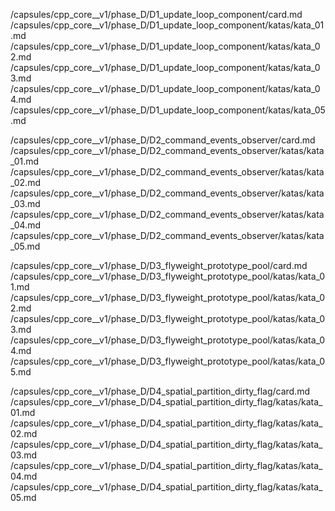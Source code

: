 /capsules/cpp_core__v1/phase_D/D1_update_loop_component/card.md
/capsules/cpp_core__v1/phase_D/D1_update_loop_component/katas/kata_01.md
/capsules/cpp_core__v1/phase_D/D1_update_loop_component/katas/kata_02.md
/capsules/cpp_core__v1/phase_D/D1_update_loop_component/katas/kata_03.md
/capsules/cpp_core__v1/phase_D/D1_update_loop_component/katas/kata_04.md
/capsules/cpp_core__v1/phase_D/D1_update_loop_component/katas/kata_05.md

/capsules/cpp_core__v1/phase_D/D2_command_events_observer/card.md
/capsules/cpp_core__v1/phase_D/D2_command_events_observer/katas/kata_01.md
/capsules/cpp_core__v1/phase_D/D2_command_events_observer/katas/kata_02.md
/capsules/cpp_core__v1/phase_D/D2_command_events_observer/katas/kata_03.md
/capsules/cpp_core__v1/phase_D/D2_command_events_observer/katas/kata_04.md
/capsules/cpp_core__v1/phase_D/D2_command_events_observer/katas/kata_05.md

/capsules/cpp_core__v1/phase_D/D3_flyweight_prototype_pool/card.md
/capsules/cpp_core__v1/phase_D/D3_flyweight_prototype_pool/katas/kata_01.md
/capsules/cpp_core__v1/phase_D/D3_flyweight_prototype_pool/katas/kata_02.md
/capsules/cpp_core__v1/phase_D/D3_flyweight_prototype_pool/katas/kata_03.md
/capsules/cpp_core__v1/phase_D/D3_flyweight_prototype_pool/katas/kata_04.md
/capsules/cpp_core__v1/phase_D/D3_flyweight_prototype_pool/katas/kata_05.md

/capsules/cpp_core__v1/phase_D/D4_spatial_partition_dirty_flag/card.md
/capsules/cpp_core__v1/phase_D/D4_spatial_partition_dirty_flag/katas/kata_01.md
/capsules/cpp_core__v1/phase_D/D4_spatial_partition_dirty_flag/katas/kata_02.md
/capsules/cpp_core__v1/phase_D/D4_spatial_partition_dirty_flag/katas/kata_03.md
/capsules/cpp_core__v1/phase_D/D4_spatial_partition_dirty_flag/katas/kata_04.md
/capsules/cpp_core__v1/phase_D/D4_spatial_partition_dirty_flag/katas/kata_05.md
